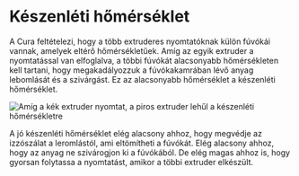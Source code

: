 # Készenléti hőmérséklet

A Cura feltételezi, hogy a több extruderes nyomtatóknak külön fúvókái vannak, amelyek eltérő hőmérsékletűek. Amíg az egyik extruder a nyomtatással van elfoglalva, a többi fúvókát alacsonyabb hőmérsékleten kell tartani, hogy megakadályozzuk a fúvókakamrában lévő anyag lebomlását és a szivárgást. Ez az alacsonyabb hőmérséklet a készenléti hőmérséklet.

![Amíg a kék extruder nyomtat, a piros extruder lehűl a készenléti hőmérsékletre](../images/temperature_regulation.svg)

A jó készenléti hőmérséklet elég alacsony ahhoz, hogy megvédje az izzószálat a leromlástól, ami eltömítheti a fúvókát. Elég alacsony ahhoz, hogy az anyag ne szivárogjon ki a fúvókából. De elég magas ahhoz is, hogy gyorsan folytassa a nyomtatást, amikor a többi extruder elkészült.
